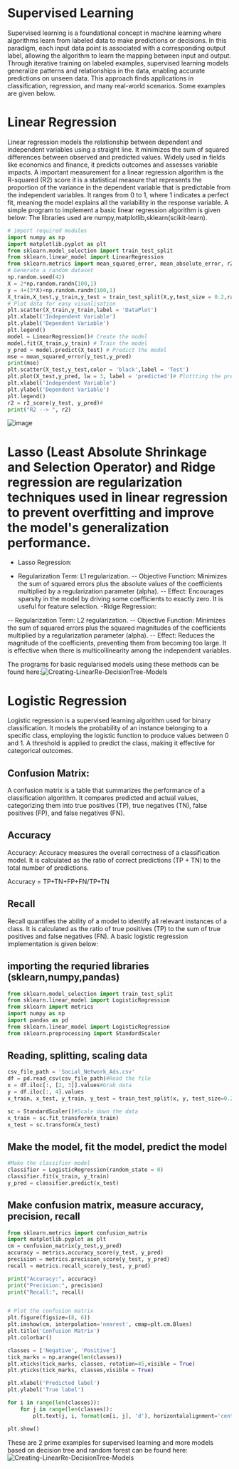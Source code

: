 # Supervised Learning
Supervised learning is a foundational concept in machine learning where algorithms learn from labeled data to make predictions or decisions. In this paradigm, each input data point is associated with a corresponding output label, allowing the algorithm to learn the mapping between input and output. Through iterative training on labeled examples, supervised learning models generalize patterns and relationships in the data, enabling accurate predictions on unseen data. This approach finds applications in classification, regression, and many real-world scenarios. Some examples are given below.
# Linear Regression

Linear regression models the relationship between dependent and independent variables using a straight line. It minimizes the sum of squared differences between observed and predicted values. Widely used in fields like economics and finance, it predicts outcomes and assesses variable impacts.
A important measurement for a linear regression algorithm is the R-squared (R2) score it is a statistical measure that represents the proportion of the variance in the dependent variable that is predictable from the independent variables. It ranges from 0 to 1, where 1 indicates a perfect fit, meaning the model explains all the variability in the response variable. 
A simple program to implement a basic linear regression algorithm is given below:
The libraries used are numpy,matplotlib,sklearn(scikit-learn).
```python
# import required modules
import numpy as np
import matplotlib.pyplot as plt
from sklearn.model_selection import train_test_split
from sklearn.linear_model import LinearRegression
from sklearn.metrics import mean_squared_error, mean_absolute_error, r2_score
# Generate a random dataset
np.random.seed(42)
X = 2*np.random.randn(100,1)
y = 4+(3*X)+np.random.randn(100,1)
X_train,X_test,y_train,y_test = train_test_split(X,y,test_size = 0.2,random_state = 42)
# Plot data for easy visualisation
plt.scatter(X_train,y_train,label = 'DataPlot')
plt.xlabel('Independent Variable')
plt.ylabel('Dependent Variable')
plt.legend()
model = LinearRegression()# Create the model
model.fit(X_train,y_train) # Train the model
y_pred = model.predict(X_test) # Predict the model
mse = mean_squared_error(y_test,y_pred)
print(mse)
plt.scatter(X_test,y_test,color = 'black',label = 'Test')
plt.plot(X_test,y_pred, lw = 3, label = 'predicted')# Plottting the prediction for easy visualisation
plt.xlabel('Independent Variable')
plt.ylabel('Dependent Variable')
plt.legend()
r2 = r2_score(y_test, y_pred)#
print("R2 --> ", r2)
```
![image](https://github.com/VMOnGit/Python-for-Basic-ML/assets/114856002/8fe6c3bb-336a-46ce-af82-05514e0818e1)
# Lasso (Least Absolute Shrinkage and Selection Operator) and Ridge regression are regularization techniques used in linear regression to prevent overfitting and improve the model's generalization performance.

- Lasso Regression:

- Regularization Term: L1 regularization.
-- Objective Function: Minimizes the sum of squared errors plus the absolute values of the coefficients multiplied by a regularization parameter (alpha).
-- Effect: Encourages sparsity in the model by driving some coefficients to exactly zero. It is useful for feature selection.
-Ridge Regression:

-- Regularization Term: L2 regularization.
-- Objective Function: Minimizes the sum of squared errors plus the squared magnitudes of the coefficients multiplied by a regularization parameter (alpha).
-- Effect: Reduces the magnitude of the coefficients, preventing them from becoming too large. It is effective when there is multicollinearity among the independent variables.

The programs for basic regularised models using these methods can be found here:![Creating-LinearRe-DecisionTree-Models](https://github.com/VMOnGit/Python-for-Basic-ML/tree/main/Creating-LinearRe-DecisionTree-Models)

# Logistic Regression

Logistic regression is a supervised learning algorithm used for binary classification. It models the probability of an instance belonging to a specific class, employing the logistic function to produce values between 0 and 1. A threshold is applied to predict the class, making it effective for categorical outcomes.
## Confusion Matrix:

A confusion matrix is a table that summarizes the performance of a classification algorithm. It compares predicted and actual values, categorizing them into true positives (TP), true negatives (TN), false positives (FP), and false negatives (FN).

## Accuracy
Accuracy:
Accuracy measures the overall correctness of a classification model. It is calculated as the ratio of correct predictions (TP + TN) to the total number of predictions.

Accuracy = TP+TN+FP+FN/TP+TN

## Recall
Recall quantifies the ability of a model to identify all relevant instances of a class. It is calculated as the ratio of true positives (TP) to the sum of true positives and false negatives (FN).
A basic logistic regression implementation is given below:
## importing the requried libraries (sklearn,numpy,pandas)
```python
from sklearn.model_selection import train_test_split
from sklearn.linear_model import LogisticRegression
from sklearn import metrics
import numpy as np
import pandas as pd
from sklearn.linear_model import LogisticRegression
from sklearn.preprocessing import StandardScaler
```
## Reading, splitting, scaling data
```python
csv_file_path = 'Social_Network_Ads.csv'
df = pd.read_csv(csv_file_path)#Read the file
x = df.iloc[:, [2, 3]].values#Grab data
y = df.iloc[:, 4].values
x_train, x_test, y_train, y_test = train_test_split(x, y, test_size=0.2, random_state=0)#Split train and test

sc = StandardScaler()#Scale down the data
x_train = sc.fit_transform(x_train)
x_test = sc.transform(x_test)
```
## Make the model, fit the model, predict the model
```python
#Make the classifier model
classifier = LogisticRegression(random_state = 0)
classifier.fit(x_train, y_train)
y_pred = classifier.predict(x_test)
```
## Make confusion matrix, measure accuracy, precision, recall
```python
from sklearn.metrics import confusion_matrix
import matplotlib.pyplot as plt
cm = confusion_matrix(y_test,y_pred)
accuracy = metrics.accuracy_score(y_test, y_pred)
precision = metrics.precision_score(y_test, y_pred)
recall = metrics.recall_score(y_test, y_pred)

print("Accuracy:", accuracy)
print("Precision:", precision)
print("Recall:", recall)


# Plot the confusion matrix
plt.figure(figsize=(8, 6))
plt.imshow(cm, interpolation='nearest', cmap=plt.cm.Blues)
plt.title('Confusion Matrix')
plt.colorbar()

classes = ['Negative', 'Positive']
tick_marks = np.arange(len(classes))
plt.xticks(tick_marks, classes, rotation=45,visible = True)
plt.yticks(tick_marks, classes,visible = True)

plt.xlabel('Predicted label')
plt.ylabel('True label')

for i in range(len(classes)):
    for j in range(len(classes)):
        plt.text(j, i, format(cm[i, j], 'd'), horizontalalignment='center', color='white' if cm[i, j] > conf_matrix.max() / 2 else 'black')

plt.show()
```
These are 2 prime examples for supervised learning and more models based on decision tree and random forest can be found here:![Creating-LinearRe-DecisionTree-Models](https://github.com/VMOnGit/Python-for-Basic-ML/tree/main/Creating-LinearRe-DecisionTree-Models)
